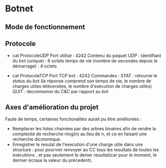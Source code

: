 # Botnet

## Mode de fonctionnement

## Protocole 

* cat ProtocoleUDP Port utilisé : 4242 Contenu du paquet UDP : identifiant du bot (unique) : 6 octets temps de vie (nombre de secondes depuis le démarrage) : 4 octets

* cat ProtocoleTCP Port TCP bot : 4242 Commandes : STAT : retourne le status du bot (la réponse comprend son temps de vie, le nombre de charges utiles téléversées, le nombre d'exécution de charges utiles) QUIT : deconnexion du C&C par rapport au bot


## Axes d'amélioration du projet
Faute de temps, certaines fonctionalités aurait pu être améliorées : 

* Remplacer les listes chainées par des arbres binaires afin de rendre la complexité de recherche nlog(n) au lieu de n, et ce en faisant une recherche dicotomique.
* Enregistrer le resulat de l'execution d'une charge utile dans une structure : pour pourvoir renvoyer au CC tous les resultats de toutes les exécutions , et pas seulement le denier resultat(car pour le moment, le dernier écrase la valeur du précedent).
